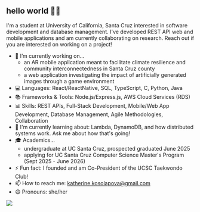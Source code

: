 ## hello world 👋😊

I'm a student at University of California, Santa Cruz interested in software development and database management. I've developed REST API web and mobile applications and am currently collaborating on research. Reach out if you are interested on working on a project!

- 🔭 I’m currently working on...
  - an AR mobile application meant to facilitate climate resilience and community interconnectedness in Santa Cruz county
  - a web application investigating the impact of artificially generated images through a game environment
- 💻 Languages: React/ReactNative, SQL, TypeScript, C, Python, Java
- 📚 Frameworks & Tools: Node.js/Express.js, AWS Cloud Services (RDS)
- 📊 Skills: REST APIs, Full-Stack Development, Mobile/Web App Development, Database Management, Agile Methodologies, Collaboration
- 🤔 I'm currently learning about: Lambda, DynamoDB, and how distributed systems work. Ask me about how that's going!
- 🎓 Academics...
  - undergraduate at UC Santa Cruz, prospected graduated June 2025
  - applying for UC Santa Cruz Computer Science Master's Program (Sept 2025 - June 2026)
- ⚡ Fun fact: I founded and am Co-President of the UCSC Taekwondo Club!
- 📫 How to reach me: katherine.kosolapova@gmail.com
- 😄 Pronouns: she/her
  
![](https://github.com/kkosolap/kkosolap/ghibli.gif)

<!--
**kkosolap/kkosolap** is a ✨ _special_ ✨ repository because its `README.md` (this file) appears on your GitHub profile.

Here are some ideas to get you started:

- 🔭 I’m currently working on ...
- 🌱 I’m currently learning ...
- 👯 I’m looking to collaborate on ...
- 🤔 I’m looking for help with ...
- 💬 Ask me about ...
- 📫 How to reach me: ...
- 😄 Pronouns: ...
- ⚡ Fun fact: ...
-->
